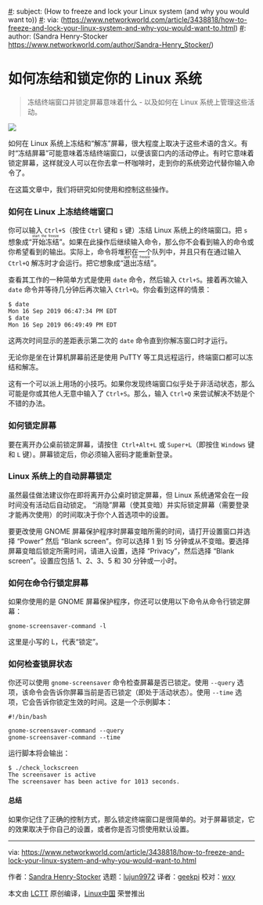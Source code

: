 [#]: collector: (lujun9972)
[#]: translator: (geekpi)
[#]: reviewer: (wxy)
[#]: publisher: (wxy)
[#]: url: (https://linux.cn/article-11384-1.html)
[#]: subject: (How to freeze and lock your Linux system (and why you would want to))
[#]: via: (https://www.networkworld.com/article/3438818/how-to-freeze-and-lock-your-linux-system-and-why-you-would-want-to.html)
[#]: author: (Sandra Henry-Stocker https://www.networkworld.com/author/Sandra-Henry_Stocker/)

如何冻结和锁定你的 Linux 系统
======

> 冻结终端窗口并锁定屏幕意味着什么 - 以及如何在 Linux 系统上管理这些活动。

![](https://img.linux.net.cn/data/attachment/album/201909/24/230938vgxzv3nrakk0wxnw.jpg)

如何在 Linux 系统上冻结和“解冻”屏幕，很大程度上取决于这些术语的含义。有时“冻结屏幕”可能意味着冻结终端窗口，以便该窗口内的活动停止。有时它意味着锁定屏幕，这样就没人可以在你去拿一杯咖啡时，走到你的系统旁边代替你输入命令了。

在这篇文章中，我们将研究如何使用和控制这些操作。

### 如何在 Linux 上冻结终端窗口

你可以输入 `Ctrl+S`（按住 `Ctrl` 键和 `s` 键）冻结 Linux 系统上的终端窗口。把 `s` 想象成“<ruby>开始冻结<rt>start the freeze</rt></ruby>”。如果在此操作后继续输入命令，那么你不会看到输入的命令或你希望看到的输出。实际上，命令将堆积在一个队列中，并且只有在通过输入 `Ctrl+Q` 解冻时才会运行。把它想象成“<ruby>退出冻结<rt>quit the freeze</rt></ruby>”。

查看其工作的一种简单方式是使用 `date` 命令，然后输入 `Ctrl+S`。接着再次输入 `date` 命令并等待几分钟后再次输入 `Ctrl+Q`。你会看到这样的情景：

```
$ date
Mon 16 Sep 2019 06:47:34 PM EDT
$ date
Mon 16 Sep 2019 06:49:49 PM EDT
```

这两次时间显示的差距表示第二次的 `date` 命令直到你解冻窗口时才运行。

无论你是坐在计算机屏幕前还是使用 PuTTY 等工具远程运行，终端窗口都可以冻结和解冻。

这有一个可以派上用场的小技巧。如果你发现终端窗口似乎处于非活动状态，那么可能是你或其他人无意中输入了 `Ctrl+S`。那么，输入 `Ctrl+Q` 来尝试解决不妨是个不错的办法。

### 如何锁定屏幕

要在离开办公桌前锁定屏幕，请按住  `Ctrl+Alt+L` 或 `Super+L`（即按住 `Windows` 键和 `L` 键）。屏幕锁定后，你必须输入密码才能重新登录。

### Linux 系统上的自动屏幕锁定

虽然最佳做法建议你在即将离开办公桌时锁定屏幕，但 Linux 系统通常会在一段时间没有活动后自动锁定。 “消隐”屏幕（使其变暗）并实际锁定屏幕（需要登录才能再次使用）的时间取决于你个人首选项中的设置。

要更改使用 GNOME 屏幕保护程序时屏幕变暗所需的时间，请打开设置窗口并选择 “Power” 然后 “Blank screen”。你可以选择 1 到 15 分钟或从不变暗。要选择屏幕变暗后锁定所需时间，请进入设置，选择 “Privacy”，然后选择 “Blank screen”。设置应包括 1、2、3、5 和 30 分钟或一小时。

### 如何在命令行锁定屏幕

如果你使用的是 GNOME 屏幕保护程序，你还可以使用以下命令从命令行锁定屏幕：

```
gnome-screensaver-command -l
```

这里是小写的 L，代表“锁定”。

### 如何检查锁屏状态

你还可以使用 `gnome-screensaver` 命令检查屏幕是否已锁定。使用 `--query` 选项，该命令会告诉你屏幕当前是否已锁定（即处于活动状态）。使用 `--time` 选项，它会告诉你锁定生效的时间。这是一个示例脚本：

```
#!/bin/bash

gnome-screensaver-command --query
gnome-screensaver-command --time
```

运行脚本将会输出：

```
$ ./check_lockscreen
The screensaver is active
The screensaver has been active for 1013 seconds.
```

#### 总结

如果你记住了正确的控制方式，那么锁定终端窗口是很简单的。对于屏幕锁定，它的效果取决于你自己的设置，或者你是否习惯使用默认设置。

--------------------------------------------------------------------------------

via: https://www.networkworld.com/article/3438818/how-to-freeze-and-lock-your-linux-system-and-why-you-would-want-to.html

作者：[Sandra Henry-Stocker][a]
选题：[lujun9972][b]
译者：[geekpi](https://github.com/geekpi)
校对：[wxy](https://github.com/wxy)

本文由 [LCTT](https://github.com/LCTT/TranslateProject) 原创编译，[Linux中国](https://linux.cn/) 荣誉推出

[a]: https://www.networkworld.com/author/Sandra-Henry_Stocker/
[b]: https://github.com/lujun9972
[3]: https://www.facebook.com/NetworkWorld/
[4]: https://www.linkedin.com/company/network-world
